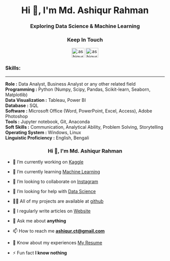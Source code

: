 

<h1 align="center">Hi 👋, I'm Md. Ashiqur Rahman</h1>
<h3 align="center">Exploring Data Science & Machine Learning</h3>



<h3 align="center">Keep In Touch</h3>
<p align="center">
<a href="https://linkedin.com/in/ashiqur0202" target="blank"><img align="center" src="https://raw.githubusercontent.com/rahuldkjain/github-profile-readme-generator/master/src/images/icons/Social/linked-in-alt.svg" alt="ashiqur0202" height="30" width="40" /></a>
<a href="https://kaggle.com/ashiqur0202" target="blank"><img align="center" src="https://raw.githubusercontent.com/rahuldkjain/github-profile-readme-generator/master/src/images/icons/Social/kaggle.svg" alt="ashiqur0202" height="30" width="40" /></a>
</p>

<h3>Skills:</h3>
<hr>
<p>
  <b> Role		:</b> Data Analyst, Business Analyst or any other related field<br>
<b>Programming	 	:</b>  Python (Numpy, Scipy, Pandas, Scikit-learn, Seaborn, Matplotlib)<br>
<b>Data Visualization	:</b>  Tableau, Power BI<br>
<b>Database		:</b>  SQL<br>
<b>Software		:</b>  Microsoft Office (Word, PowerPoint, Excel, Access), Adobe Photoshop<br>
<b>Tools		:</b>  Jupyter notebook, Git, Anaconda<br>
<b>Soft Skills		:</b>  Communication, Analytical Ability, Problem Solving, Storytelling<br>
<b>Operating System 	:</b>  Windows, Linux<br>
<b>Linguistic Proficiency 	:</b>  English, Bengali<br>
</p>

<h3 align="center">Hi 👋, I'm Md. Ashiqur Rahman</h3>


- 🔭 I’m currently working on [Kaggle](#)

- 🌱 I’m currently learning [Machine Learning](#)

- 👯 I’m looking to collaborate on [Instagram](#)

- 🤝 I’m looking for help with [Data Science](#)

- 👨‍💻 All of my projects are available at [github](github)

- 📝 I regularly write articles on [Website](https://www.ashiqnotes.com/)

- 💬 Ask me about **anything**

- 📫 How to reach me **ashiqur.ct@gmail.com**

- 📄 Know about my experiences [My Resume](#)

- ⚡ Fun fact **I know nothing**




